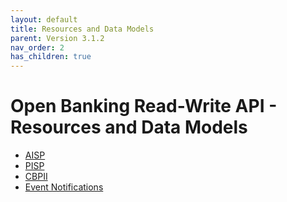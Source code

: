 ```yaml
---
layout: default
title: Resources and Data Models
parent: Version 3.1.2
nav_order: 2
has_children: true
---
```


# Open Banking Read-Write API - Resources and Data Models

* [AISP](aisp/README.md)
* [PISP](pisp/README.md)
* [CBPII](cbpii/README.md)
* [Event Notifications](event%20notifications/README.md)

